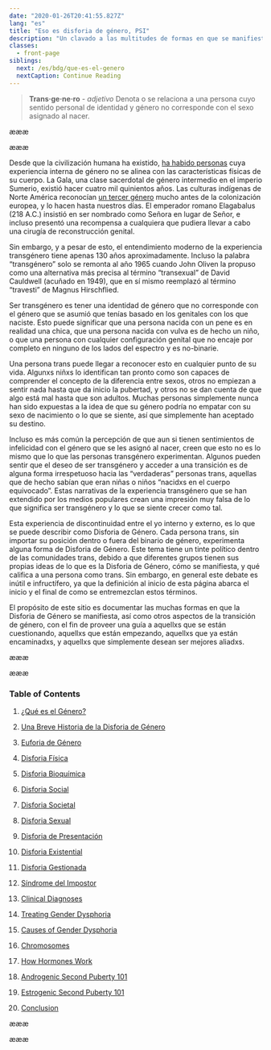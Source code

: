 ```yaml
---
date: "2020-01-26T20:41:55.827Z"
lang: "es"
title: "Eso es disforia de género, PSI"
description: "Un clavado a las multitudes de formas en que se manifiesta la disforia de género y lo que significa ser transgénero."
classes:
  - front-page
siblings:
  next: /es/bdg/que-es-el-genero
  nextCaption: Continue Reading
---
```


> **Trans·ge·ne·ro** - *adjetivo*
> Denota o se relaciona a una persona cuyo sentido personal de identidad y género no corresponde con el sexo asignado al nacer.

æææ<div class="copy markup">æææ

Desde que la civilización humana ha existido, [ha habido personas](https://en.wikipedia.org/wiki/Transgender_history) cuya experiencia interna de género no se alinea con las características físicas de su cuerpo. La Gala, una clase sacerdotal de género intermedio en el imperio Sumerio, existió hacer cuatro mil quinientos años. Las culturas indígenas de Norte América reconocían [un tercer género](https://es.wikipedia.org/wiki/Tercer_sexo) mucho antes de la colonización europea, y lo hacen hasta nuestros días. El emperador romano Elagabalus (218 A.C.) insistió en ser nombrado como Señora en lugar de Señor, e incluso presentó una recompensa a cualquiera que pudiera llevar a cabo una cirugía de reconstrucción genital.

Sin embargo, y a pesar de esto, el entendimiento moderno de la experiencia transgénero tiene apenas 130 años aproximadamente. Incluso la palabra “transgénero” solo se remonta al año 1965 cuando John Oliven la propuso como una alternativa más precisa al término “transexual” de David Cauldwell (acuñado en 1949), que en sí mismo reemplazó al término “travesti” de Magnus Hirschflied.

Ser transgénero es tener una identidad de género que no corresponde con el género que se asumió que tenías basado en los genitales con los que naciste. Esto puede significar que una persona nacida con un pene es en realidad una chica, que una persona nacida con vulva es de hecho un niño, o que una persona con cualquier configuración genital que no encaje por completo en ninguno de los lados del espectro y es no-binarie.

Una persona trans puede llegar a reconocer esto en cualquier punto de su vida. Algunxs niñxs lo identifican tan pronto como son capaces de comprender el concepto de la diferencia entre sexos, otros no empiezan a sentir nada hasta que da inicio la pubertad, y otros no se dan cuenta de que algo está mal hasta que son adultos. Muchas personas simplemente nunca han sido expuestas a la idea de que su género podría no empatar con su sexo de nacimiento o lo que se siente, así que simplemente han aceptado su destino.

Incluso es más común la percepción de que aun si tienen sentimientos de infelicidad con el género que se les asignó al nacer, creen que esto no es lo mismo que lo que las personas transgénero experimentan. Algunos pueden sentir que el deseo de ser transgénero y acceder a una transición es de alguna forma irrespetuoso hacia las “verdaderas” personas trans, aquellas que de hecho sabían que eran niñas o niños “nacidxs en el cuerpo equivocado”. Estas narrativas de la experiencia transgénero que se han extendido por los medios populares crean una impresión muy falsa de lo que significa ser transgénero y lo que se siente crecer como tal.

Esta experiencia de discontinuidad entre el yo interno y externo, es lo que se puede describir como Disforia de Género. Cada persona trans, sin importar su posición dentro o fuera del binario de género, experimenta alguna forma de Disforia de Género. Este tema tiene un tinte político dentro de las comunidades trans, debido a que diferentes grupos tienen sus propias ideas de lo que es la Disforia de Género, cómo se manifiesta, y qué califica a una persona como trans. Sin embargo, en general este debate es inútil e infructífero, ya que la definición al inicio de esta página abarca el inicio y el final de como se entremezclan estos términos.

El propósito de este sitio es documentar las muchas formas en que la Disforia de Género se manifiesta, así como otros aspectos de la transición de género, con el fin de proveer una guía a aquellxs que se están cuestionando, aquellxs que están empezando, aquellxs que ya están encaminadxs, y aquellxs que simplemente desean ser mejores aliadxs.


æææ<div class="two-column-list">æææ

### Table of Contents

1. [¿Qué es el Género?](/es/bdg/que-es-el-genero)

3. [Una Breve Historia de la Disforia de Género](/es/bdg/historia)

4. [Euforia de Género](/es/bdg/Euforia)

5. [Disforia Física](/es/bdg/disforia-fisica)

6. [Disforia Bioquímica](/es/bdg/disforia-bioquimica)

7. [Disforia Social](/es/bdg/disforia-social)

8. [Disforia Societal](/es/bdg/disforia-societal)

9. [Disforia Sexual](/es/bdg/disforia-sexual)

10. [Disforia de Presentación](/es/bdg/disforia-de-presentacion)

11. [Disforia Existential](/es/bdg/disforia-existential)

12. [Disforia Gestionada](/es/bdg/disforia-gestionada)

13. [Síndrome del Impostor](/es/bdg/sindrome-del-impostor)

14. [Clinical Diagnoses](/es/bdg/diagnosticos)

15. [Treating Gender Dysphoria](/es/bdg/tratamiento)

16. [Causes of Gender Dysphoria](/es/bdg/causas)

17. [Chromosomes](/es/bdg/chromosomas)

18. [How Hormones Work](/es/bdg/hormonas)

19. [Androgenic Second Puberty 101](/es/bdg/segunda-pubertad-masc)

20. [Estrogenic Second Puberty 101](/es/bdg/segunda-pubertad-fem)

21. [Conclusion](/es/bdg/conclusion)

æææ</div></div>æææ
